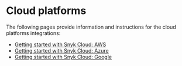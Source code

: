 # Cloud platforms

The following pages provide information and instructions for the cloud platforms integrations:

* [Getting started with Snyk Cloud: AWS](getting-started-with-snyk-cloud-aws/)
* [Getting started with Snyk Cloud: Azure](getting-started-with-snyk-cloud-azure/)
* [Getting started with Snyk Cloud: Google](getting-started-with-snyk-cloud-google/)

